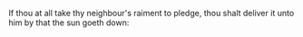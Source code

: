If thou at all take thy neighbour's raiment to pledge, thou shalt deliver it unto him by that the sun goeth down:
